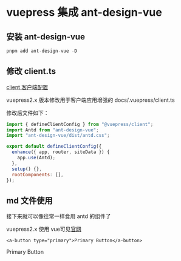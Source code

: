 # vuepress 集成 ant-design-vue

## 安装 ant-design-vue

```javascript
pnpm add ant-design-vue -D
```

## 修改 client.ts

[client 客户端配置](https://v2.vuepress.vuejs.org/zh/advanced/cookbook/usage-of-client-config.html)

vuepress2.x 版本修改用于客户端应用增强的 docs/.vuepress/client.ts

修改后文件如下：

```javascript
import { defineClientConfig } from "@vuepress/client";
import Antd from "ant-design-vue";
import "ant-design-vue/dist/antd.css";

export default defineClientConfig({
  enhance({ app, router, siteData }) {
    app.use(Antd);
  },
  setup() {},
  rootComponents: [],
});
```

## md 文件使用

接下来就可以像往常一样食用 antd 的组件了

vuepress2.x 使用 vue可见[官网](https://v2.vuepress.vuejs.org/zh/advanced/cookbook/markdown-and-vue-sfc.html)

```vue
<a-button type="primary">Primary Button</a-button>
```

<a-button type="primary">Primary Button</a-button>
